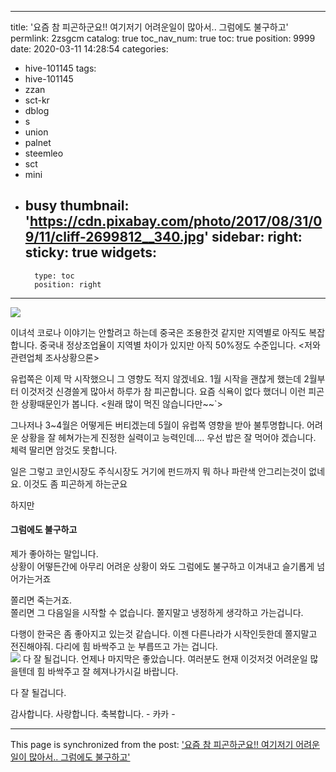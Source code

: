 
---
title: '요즘 참 피곤하군요!! 여기저기 어려운일이 많아서.. 그럼에도 불구하고'
permlink: 2zsgcm
catalog: true
toc_nav_num: true
toc: true
position: 9999
date: 2020-03-11 14:28:54
categories:
- hive-101145
tags:
- hive-101145
- zzan
- sct-kr
- dblog
- s
- union
- palnet
- steemleo
- sct
- mini
- busy
thumbnail: 'https://cdn.pixabay.com/photo/2017/08/31/09/11/cliff-2699812__340.jpg'
sidebar:
    right:
        sticky: true
widgets:
    -
        type: toc
        position: right
---


![](https://cdn.pixabay.com/photo/2017/08/31/09/11/cliff-2699812__340.jpg)


이녀석 코로나 이야기는 안할려고 하는데
중국은 조용한것 같지만 지역별로 아직도 
복잡합니다.  중국내 정상조업율이 지역별 
차이가 있지만 아직 50%정도 수준입니다. 
<저와 관련업체 조사상황으론>

유럽쪽은 이제 막 시작했으니 그 영향도
적지 않겠네요.  1월 시작을 괜찮게 했는데
2월부터 이것저것 신경쓸게 많아서 하루가
참 피곤합니다.  요즘 식욕이 없다 했더니
이런 피곤한 상황때문인가 봅니다. 
<원래 많이 먹진 않습니다만~~`>

그나저나 3~4월은 어떻게든 버티겠는데
5월이 유럽쪽 영향을 받아 불투명합니다. 
어려운 상황을 잘 헤쳐가는게 진정한 실력이고
능력인데....  우선 밥은 잘 먹어야 겠습니다. 
체력 딸리면 암것도 못합니다. 

일은 그렇고 코인시장도 주식시장도 
거기에 펀드까지 뭐 하나 파란색 안그리는것이 
없네요.  이것도 좀 피곤하게 하는군요

하지만
#### 그럼에도 불구하고
제가 좋아하는 말입니다.  
상황이 어떻든간에 아무리 어려운 상황이 와도
그럼에도 불구하고 이겨내고 슬기롭게 넘어가는거죠

쫄리면 죽는거죠.  
쫄리면 그 다음일을 시작할 수  없습니다. 
쫄지말고 냉정하게 생각하고 가는겁니다. 

다행이 한국은 좀 좋아지고 있는것 같습니다.
이젠 다른나라가 시작인듯한데
쫄지말고 전진해야줘.  다리에 힘 바싹주고
눈 부릅뜨고 가는 겁니다.  
![](https://cdn.pixabay.com/photo/2013/05/11/08/28/person-110305__340.jpg)
다 잘 될겁니다.  언제나 마지막은 좋았습니다. 
여러분도 현재 이것저것 어려운일 많을텐데
힘 바싹주고 잘 헤져나가시길 바랍니다. 

다 잘 될겁니다. 

감사합니다.  사랑합니다.  축복합니다. - 카카 -

- - -

This page is synchronized from the post: ['요즘 참 피곤하군요!! 여기저기 어려운일이 많아서.. 그럼에도 불구하고'](https://steemit.com/@kibumh/2zsgcm)
